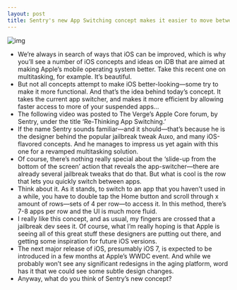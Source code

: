 ```yaml
---
layout: post
title: Sentry's new App Switching concept makes it easier to move between apps
---
```

![img](http://media.idownloadblog.com/wp-content/uploads/2013/03/sentry-app-switching-concept.png)
* We’re always in search of ways that iOS can be improved, which is why you’ll see a number of iOS concepts and ideas on iDB that are aimed at making Apple’s mobile operating system better. Take this recent one on multitasking, for example. It’s beautiful.
* But not all concepts attempt to make iOS better-looking—some try to make it more functional. And that’s the idea behind today’s concept. It takes the current app switcher, and makes it more efficient by allowing faster access to more of your suspended apps…
* The following video was posted to The Verge’s Apple Core forum, by Sentry, under the title ‘Re-Thinking App Switching.’
* If the name Sentry sounds familiar—and it should—that’s because he is the designer behind the popular jailbreak tweak Auxo, and many iOS-flavored concepts. And he manages to impress us yet again with this one for a revamped multitasking solution.
* Of course, there’s nothing really special about the ‘slide-up from the bottom of the screen’ action that reveals the app-switcher—there are already several jailbreak tweaks that do that. But what is cool is the row that lets you quickly switch between apps.
* Think about it. As it stands, to switch to an app that you haven’t used in a while, you have to double tap the Home button and scroll through x amount of rows—sets of 4 per row—to access it. In this method, there’s 7-8 apps per row and the UI is much more fluid.
* I really like this concept, and as usual, my fingers are crossed that a jailbreak dev sees it. Of course, what I’m really hoping is that Apple is seeing all of this great stuff these designers are putting out there, and getting some inspiration for future iOS versions.
* The next major release of iOS, presumably iOS 7, is expected to be introduced in a few months at Apple’s WWDC event. And while we probably won’t see any significant redesigns in the aging platform, word has it that we could see some subtle design changes.
* Anyway, what do you think of Sentry’s new concept?

